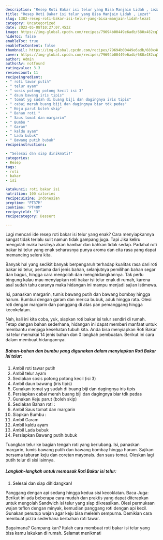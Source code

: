 ```yaml
---
description: "Resep Roti Bakar isi telur yang Bisa Manjain Lidah , Lezat"
title: "Resep Roti Bakar isi telur yang Bisa Manjain Lidah , Lezat"
slug: 1302-resep-roti-bakar-isi-telur-yang-bisa-manjain-lidah-lezat
category: Uncategorized
date: 2022-05-08T10:27:07.453Z
image: https://img-global.cpcdn.com/recipes/79694b00449e6adb/680x482cq70/roti-bakar-isi-telur-foto-resep-utama.jpg
hideToc: false
enableToc: true
enableTocContent: false
thumbnail: https://img-global.cpcdn.com/recipes/79694b00449e6adb/680x482cq70/roti-bakar-isi-telur-foto-resep-utama.jpg
cover: https://img-global.cpcdn.com/recipes/79694b00449e6adb/680x482cq70/roti-bakar-isi-telur-foto-resep-utama.jpg
author: Admin
authorAv: notfound
ratingvalue: 3.3
reviewcount: 11
recipeingredient:
- " roti tawar putih"
- " telur ayam"
- " sosis potong potong kecil isi 3"
- " daun bawang iris tipis"
- " tomat yg sudah di buang biji dan dagingnya iris tipis"
- " cabai merah buang biji dan dagingnya biar tdk pedas"
- " Keju parut boleh skip"
- " Bahan roti "
- " Saus tomat dan margarin"
- " Bumbu "
- " Garam"
- " kaldu ayam"
- " Lada bubuk"
- " Bawang putih bubuk"
recipeinstructions:

- "Selesai dan siap dinikmati!"
categories:
- Resep
tags:
- roti
- bakar
- isi

katakunci: roti bakar isi 
nutrition: 100 calories
recipecuisine: Indonesian
preptime: "PT37M"
cooktime: "PT40M"
recipeyield: "3"
recipecategory: Dessert

---
```



Lagi mencari ide resep roti bakar isi telur yang enak? Cara menyiapkannya sangat tidak terlalu sulit namun tidak gampang juga. Tapi Jika keliru mengolah maka hasilnya akan hambar dan bahkan tidak sedap. Padahal roti bakar isi telur yang enak seharusnya punya aroma dan cita rasa yang dapat memancing selera kita.


Banyak hal yang sedikit banyak berpengaruh terhadap kualitas rasa dari roti bakar isi telur, pertama dari jenis bahan, selanjutnya pemilihan bahan segar dan bagus, hingga cara mengolah dan menghidangkannya. Tak perlu bingung kalau mau menyiapkan roti bakar isi telur enak di rumah, karena asal sudah tahu caranya maka hidangan ini mampu menjadi sajian istimewa.

Isi, panaskan margarin, tumis bawang putih dan bawang bombay hingga harum. Bumbui dengan garam dan merica bubuk, aduk hingga rata. Olesi roti dengan margarin dan panggang di atas pan pemanggang hingga kecokelatan.


Nah, kali ini kita coba, yuk, siapkan roti bakar isi telur sendiri di rumah. Tetap dengan bahan sederhana, hidangan ini dapat memberi manfaat untuk membantu menjaga kesehatan tubuh kita. Anda bisa menyiapkan Roti Bakar isi telur memakai 14 jenis bahan dan 0 langkah pembuatan. Berikut ini cara dalam membuat hidangannya.

<!--inarticleads1-->

##### Bahan-bahan dan bumbu yang digunakan dalam menyiapkan Roti Bakar isi telur:

1. Ambil  roti tawar putih
1. Ambil  telur ayam
1. Sediakan  sosis potong potong kecil (isi 3)
1. Ambil  daun bawang (iris tipis)
1. Gunakan  tomat yg sudah di buang biji dan dagingnya iris tipis
1. Persiapkan  cabai merah buang biji dan dagingnya biar tdk pedas
1. Gunakan  Keju parut (boleh skip)
1. Sediakan  Bahan roti :
1. Ambil  Saus tomat dan margarin
1. Siapkan  Bumbu :
1. Ambil  Garam
1. Ambil  kaldu ayam
1. Ambil  Lada bubuk
1. Persiapkan  Bawang putih bubuk


Tuangkan telur ke bagian tengah roti yang berlubang. Isi, panaskan margarin, tumis bawang putih dan bawang bombay hingga harum. Sajikan bersama taburan keju dan coretan mayonais. dan saus tomat. Oleskan lagi putih telur di sisi lainnya. 

<!--inarticleads2-->

##### Langkah-langkah untuk memasak Roti Bakar isi telur:


1. Selesai dan siap dihidangkan!

Panggang dengan api sedang hingga kedua sisi kecoklatan. Baca Juga: Berikut ini ada beberapa cara mudah dan praktis yang dapat diterapkan untuk mengolah Sandwich isi telur yang siap dikreasikan. Olesi permukaan wajan teflon dengan minyak, kemudian panggang roti dengan api kecil. Gunakan penutup wajan agar keju bisa meleleh sempurna. Demikian cara membuat pizza sederhana berbahan roti tawar. 

Bagaimana? Gampang kan? Itulah cara membuat roti bakar isi telur yang bisa kamu lakukan di rumah. Selamat menikmati
